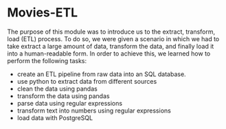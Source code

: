 # Movies-ETL

The purpose of this module was to introduce us to the extract, transform, load (ETL) process. To do so, we were given a scenario in which we had to take extract a large amount of data, transform the data, and finally load it into a human-readable form. In order to achieve this, we learned how to perform the following tasks:
- create an ETL pipeline from raw data into an SQL database.
- use python to extract data from different sources
- clean the data using pandas
- transform the data using pandas
- parse data using regular expressions
- transform text into numbers using regular expressions
- load data with PostgreSQL
